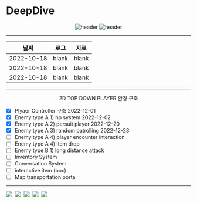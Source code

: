 # DeepDive

<div align="center">
  
![header](https://capsule-render.vercel.app/api?type=waving&height=250&color=89a5ea&text=Deep&Dive&fontColor=ffffff)
![header](https://capsule-render.vercel.app/api?type=rect&height=50&color=ebf3f5&text=UNITY&fontColor=000000&fontSize=20)

  ---
|날짜|로그|자료|
|---|---------|----|
|2022-10-18|blank|blank|
|2022-10-18|blank|blank|
|2022-10-18|blank|blank|
  ---
 2D TOP DOWN PLAYER 환경 구축
</div>

- [x] Plyaer Controller 구축 2022-12-01
- [x] Enemy type A 1) hp system 2022-12-02
- [x] Enemy type A 2) persuit player 2022-12-20
- [x] Enemy type A 3) random patrolling 2022-12-23
- [ ] Enemy type A 4) player encounter interaction
- [ ] Enemy type A 4) item drop 
- [ ] Enemy type B 1) long distance attack
- [ ] Inventory System
- [ ] Conversation System
- [ ] interactive item (box)
- [ ] Map transportation portal
---
<p align = "left">
<img src="https://img.shields.io/badge/Unity-000000?style=flat-square&logo=Unity&logoColor=white"/></a>&nbsp
<img src="https://img.shields.io/badge/C Sharp-239120?style=flat-square&logo=C Sharp&logoColor=white"/></a>&nbsp
<img src="https://img.shields.io/badge/Aseprite-7D929E?style=flat-square&logo=Aseprite&logoColor=white"/></a>&nbsp
<img src="https://img.shields.io/badge/Visual Studio Code-007ACC?style=flat-square&logo=Visual Studio Code&logoColor=white"/></a>&nbsp
<img src="https://img.shields.io/badge/Visual-Studio-5C2D91?style=flat-square&logo=Visual-Studio&logoColor=white"/></a>&nbsp<br>
</p>
